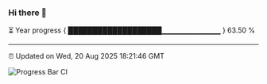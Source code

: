 ### Hi there 👋

⏳ Year progress { ███████████████████▁▁▁▁▁▁▁▁▁▁▁ } 63.50 %

---

⏰ Updated on Wed, 20 Aug 2025 18:21:46 GMT

![Progress Bar CI](https://github.com/liununu/liununu/workflows/Progress%20Bar%20CI/badge.svg)
